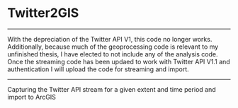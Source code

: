 Twitter2GIS
===========
****
With the depreciation of the Twitter API V1, this code no longer works. Additionally, because much of the geoprocessing code is relevant to my unfinished thesis, I have elected to not include any of the analysis code. Once the streaming code has been updaed to work with Twitter API V1.1 and authentication I will upload the code for streaming and import.
****

Capturing the Twitter API stream for a given extent and time period and import to ArcGIS
